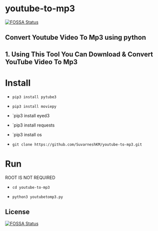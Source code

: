 # youtube-to-mp3
[![FOSSA Status](https://app.fossa.io/api/projects/git%2Bgithub.com%2FSuvarneshKM%2Fyoutube-to-mp3.svg?type=shield)](https://app.fossa.io/projects/git%2Bgithub.com%2FSuvarneshKM%2Fyoutube-to-mp3?ref=badge_shield)

## Convert Youtube Video To Mp3 using python
## 1. Using This Tool You Can Download & Convert YouTube Video To Mp3

# Install

* `pip3 install pytube3`

* `pip3 install moviepy`

* `pip3 install eyed3

* `pip3 install requests

* `pip3 install os

* `git clone https://github.com/SuvarneshKM/youtube-to-mp3.git`

# Run
ROOT IS NOT REQUIRED 

* `cd youtube-to-mp3`

* `python3 youtubetomp3.py`




## License
[![FOSSA Status](https://app.fossa.io/api/projects/git%2Bgithub.com%2FSuvarneshKM%2Fyoutube-to-mp3.svg?type=large)](https://app.fossa.io/projects/git%2Bgithub.com%2FSuvarneshKM%2Fyoutube-to-mp3?ref=badge_large)
